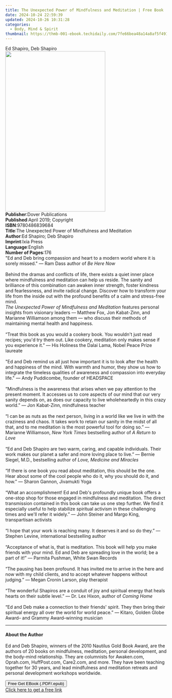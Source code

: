 ```yaml
---
title: The Unexpected Power of Mindfulness and Meditation | Free Book
date: 2024-10-24 22:59:39
updated: 2024-10-26 10:31:28
categories:
  - Body, Mind & Spirit
thumbnail: https://thmb-001-ebook.techidaily.com/7fe66bea48a14a8af5f49160cf76d85f8fbd49dc475805600bee8ac82a65c81d.jpg
---
```

<main id="book-container">
  <div class="flex flex-col">
    <div class="book-brief flex-1 py-6 px-4 sm:p-6 md:py-10 md:px-8">
      <!-- brief-->
      <div class="book-brief-main">Ed Shapiro, Deb Shapiro</div>
    </div>
    <div
      class="book-meta-info flex-1 grid gap-4 col-start-1 col-end-3 row-start-1 sm:mb-6 sm:grid-cols-4 lg:gap-6 lg:col-start-2 lg:row-end-6 lg:row-span-6 lg:mb-0"
    >
      <div
        class="book-meta-info-left place-content-center mt-4 p-4 text-sm leading-6 col-start-2 col-span-2 dark:text-slate-400"
      >
        <img
          class="w-full h-500 object-cover rounded-lg sm:h-255 sm:col-span-2 lg:col-span-full"
          src="https://img-001-ebook.techidaily.com/f3fe43303de006e2078db7b6afa62e9faee056125a8375cb3f164a529d89614c.jpg"
          alt=""
          width="312"
          height="500"
        />
      </div>
      <div
        class="book-meta-info-right mt-2 col-start-1 row-start-2 col-span-3 self-center"
      >
        <!-- meta data  -->
        <div class="flex flex-col px-4 md:px-8">
          <div class="flex-1">
            <strong>Publisher</strong>:<span class="px-2"
              >Dover Publications</span
            >
          </div>
          <div class="flex-1">
            <strong>Published</strong>:<span class="px-2"
              >April 2019; Copyright</span
            >
          </div>
          <div class="flex-1">
            <strong>ISBN</strong>:<span class="px-2">9780486839684</span>
          </div>
          <div class="flex-1">
            <strong>Title</strong>:<span class="px-2"
              >The Unexpected Power of Mindfulness and Meditation</span
            >
          </div>
          <div class="flex-1">
            <strong>Author</strong>:<span class="px-2"
              >Ed Shapiro; Deb Shapiro</span
            >
          </div>
          <div class="flex-1">
            <strong>Imprint</strong>:<span class="px-2">Ixia Press</span>
          </div>
          <div class="flex-1">
            <strong>Language</strong>:<span class="px-2">English</span>
          </div>
          <div class="flex-1">
            <strong>Number of Pages</strong>:<span class="px-2">176</span>
          </div>
        </div>
      </div>
    </div>
    <div class="book-description flex-1 py-6 px-4 sm:p-6 md:py-10 md:px-8">
      <div class="book-description-main">
        <div accordion-content="" id="description">
          "Ed and Deb bring compassion and heart to a modern world where it is
          sorely missed." — Ram Dass author of&nbsp;<i>Be Here Now</i
          ><br /><br />Behind the dramas and conflicts of life, there exists a
          quiet inner place where mindfulness and meditation can help us reside.
          The sanity and brilliance of this combination can awaken inner
          strength, foster kindness and fearlessness, and invite radical change.
          Discover how to transform your life from the inside out with the
          profound benefits of a calm and stress-free mind.<br /><i
            >The Unexpected Power of Mindfulness and Meditation</i
          >
          features personal insights from visionary leaders — Matthew Fox, Jon
          Kabat-Zinn, and Marianne Williamson among them — who discuss their
          methods of maintaining mental health and happiness.<br /><br />“Treat
          this book as you would a cookery book. You wouldn't just read recipes;
          you'd try them out. Like cookery, meditation only makes sense if you
          experience it.” — His Holiness the Dalai Lama, Nobel Peace Prize
          laureate<br /><br />"Ed and Deb remind us all just how important it is
          to look after the health and happiness of the mind. With warmth and
          humor, they show us how to integrate the timeless qualities of
          awareness and compassion into everyday life." — Andy Puddicombe,
          founder of HEADSPACE<br /><br />“Mindfulness is the awareness that
          arises when we pay attention to the present moment. It accesses us to
          core aspects of our mind that our very sanity depends on, as does our
          capacity to live wholeheartedly in this crazy world.” — Jon
          Kabat-Zinn, mindfulness teacher<br /><br />“I can be as nuts as the
          next person, living in a world like we live in with the craziness and
          chaos. It takes work to retain our sanity in the midst of all that,
          and to me meditation is the most powerful tool for doing so.” —
          Marianne Williamson, <i>New York Times</i> bestselling author of
          <i>A Return to Love</i><br /><br />“Ed and Deb Shapiro are two warm,
          caring, and capable individuals. Their work makes our planet a safer
          and more loving place to live.” — Bernie Siegel, M.D., bestselling
          author of <i>Love, Medicine and Miracles</i><br /><br />“If there is
          one book you read about meditation, this should be the one. Hear about
          some of the cool people who do it, why you should do it, and how.” —
          Sharon Gannon, Jivamukti Yoga<br /><br />“What an accomplishment! Ed
          and Deb's profoundly unique book offers a one-stop shop for those
          engaged in mindfulness and meditation. The direct transmission
          contained in this book can take us one step further. We find it
          especially useful to help stabilize spiritual activism in these
          challenging times and we'll refer it widely.” — John Steiner and Margo
          King, transpartisan activists<br /><br />“I hope that your work is
          reaching many. It deserves it and so do they.” — Stephen Levine,
          international bestselling author<br /><br />“Acceptance of what is,
          that is meditation. This book will help you make friends with your
          mind. Ed and Deb are spreading love in the world; be a part of it!” —
          Parmita Pushman, White Swan Records<br /><br />“The pausing has been
          profound. It has invited me to arrive in the here and now with my
          child clients, and to accept whatever happens without judging.” —
          Megan Cronin Larson, play therapist<br /><br />“The wonderful Shapiros
          are a conduit of joy and spiritual energy that heals hearts on their
          subtle level.” — Dr. Lex Hixon, author of <i>Coming Home</i
          ><br /><br />“Ed and Deb make a connection to their
          friends'&nbsp;spirit. They then bring their spiritual energy all over
          the world for world peace.” — Kitaro, Golden Globe Award– and Grammy
          Award–winning musician
        </div>
        <div class="accordion-fader"></div>
      </div>
    </div>
    <div class="book-excerpts flex-1 py-6 px-4 sm:p-6 md:py-10 md:px-8">
      <!-- excerpts-->
      <div class="book-excerpts-main">
        <hr />
        <h4 class="placeholder placeholder-heading">
          <span>About the Author</span>
        </h4>
        <p>
          Ed and Deb Shapiro, winners of the 2010 Nautilus Gold Book Award, are
          the authors of 20 books on mindfulness, meditation, personal
          development, and the body-mind relationship. They are columnists for
          Awaken.com, Oprah.com, HuffPost.com, Care2.com, and more. They have
          been teaching together for 30 years, and lead mindfulness and
          meditation retreats and personal development workshops worldwide.
        </p>
      </div>
    </div>
    <div
      class="book-about-author flex-1 py-6 px-4 sm:p-6 md:py-10 md:px-8"
    ></div>
    <div class="book-free-get flex-1 py-6 px-4 sm:p-6 md:py-10 md:px-8">
      <button
        id="btn-free-get"
        class="bg-blue-500 hover:bg-blue-700 text-white font-bold py-2 px-4 rounded"
      >
        Free Get EBook (.PDF/.epub)
      </button>
      <div id="countdown-display" class="px-2 text-lg mt-2"></div>
      <a
        id="free-link"
        class="hidden bg-blue-500 hover:bg-blue-700 text-white font-bold py-2 px-4 rounded"
        href="https://www.ebooks.com/en-us/book/209664833/the-unexpected-power-of-mindfulness-and-meditation/ed-shapiro/"
        target="_blank"
        >Click here to get a free link</a
      >
    </div>
    <script>
      let countdownTime = 0;
      let countdownInterval = null;
      document
        .getElementById('btn-free-get')
        .addEventListener('click', startCountdown);
      function startCountdown() {
        countdownTime = new Date().getTime() + 60000 * 3;
        countdownInterval = setInterval(updateCountdown, 1000);
        document.getElementById('btn-free-get').disabled = true;
        document
          .getElementById('btn-free-get')
          .classList.add('bg-gray-500', 'cursor-not-allowed');
      }
      function updateCountdown() {
        let currentTime = new Date().getTime();
        let timeLeft = countdownTime - currentTime;
        let secondsLeft = Math.floor(timeLeft / 1000);
        document.getElementById('countdown-display').innerHTML =
          `Remaining time: ${secondsLeft} seconds.`;
        if (secondsLeft <= 0) {
          clearInterval(countdownInterval);
          document.getElementById('btn-free-get').classList.add('hidden');
          document.getElementById('free-link').classList.remove('hidden');
          document.getElementById('countdown-display').innerHTML = '';
        }
      }
    </script>
  </div>
</main>
